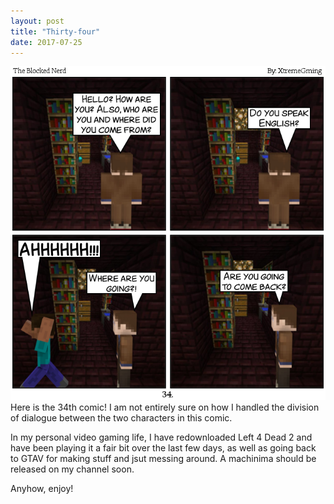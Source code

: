 ```yaml
---
layout: post
title: "Thirty-four"
date: 2017-07-25
---
```

<img src="/comics/comic34.png" alt="34" class="inline" />
Here is the 34th comic! I am not entirely sure on how I handled the division of dialogue between the two characters in this comic.

In my personal video gaming life, I have redownloaded Left 4 Dead 2 and have been playing it a fair bit over the last few days, as well as going back to GTAV for making stuff and jsut messing around. A machinima should be released on my channel soon.

Anyhow, enjoy!

